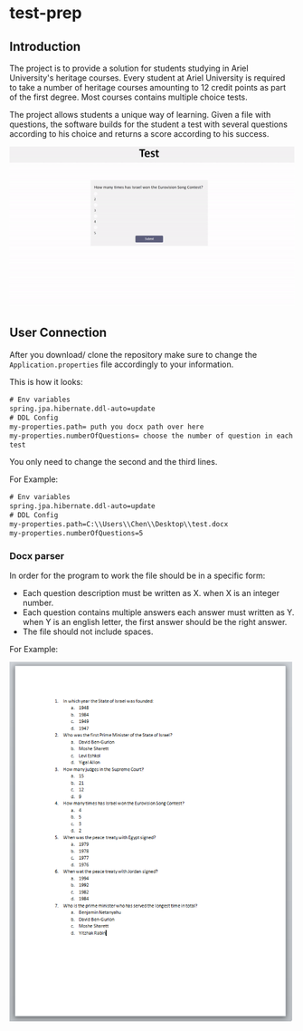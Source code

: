 # test-prep
## Introduction
The project is to provide a solution for students studying in Ariel University's heritage courses.
Every student at Ariel University is required to take a number of heritage courses amounting to 12
 credit points as part of the first degree. Most courses contains multiple choice tests.
 
 The project allows students a unique way of learning. Given a file with questions,
  the software builds for the student a test with several questions according to his
   choice and returns a score according to his success.
   
![](Readme/demonstration.gif)

## User Connection
After you download/ clone the repository make sure to change the `Application.properties` file accordingly to your information.

This is how it looks:
```
# Env variables
spring.jpa.hibernate.ddl-auto=update
# DDL Config
my-properties.path= puth you docx path over here
my-properties.numberOfQuestions= choose the number of question in each test
```

You only need to change the second and the third lines.

For Example:
```
# Env variables
spring.jpa.hibernate.ddl-auto=update
# DDL Config
my-properties.path=C:\\Users\\Chen\\Desktop\\test.docx
my-properties.numberOfQuestions=5
```
### Docx parser
In order for the program to work the file should be in a specific form:
* Each question description must be written as X. when X is an integer number.
* Each question contains multiple answers each answer must written as Y. when Y is an english letter, the first answer should be the right answer.
* The file should not include spaces.

For Example:

<img src="Readme/fileExample.png" width="500"> 